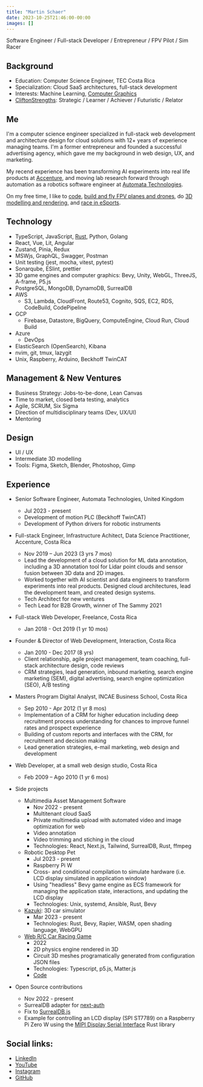 ```yaml
---
title: "Martin Schaer"
date: 2023-10-25T21:46:00-00:00
images: []
---
```


Software Engineer / Full-stack Developer / Entrepreneur / FPV Pilot / Sim Racer


## Background

- Education: Computer Science Engineer, TEC Costa Rica
- Specialization: Cloud SaaS architectures, full-stack development
- Interests: Machine Learning, [Computer Graphics](/tags/xr)
- [CliftonStrengths](https://www.gallup.com/cliftonstrengths/en/253715/34-cliftonstrengths-themes.aspx): Strategic / Learner / Achiever / Futuristic / Relator

## Me

I'm a computer science engineer specialized in full-stack web development and architecture design for cloud solutions with 12+ years of experience managing teams. I'm a former entrepreneur and founded a successful advertising agency, which gave me my background in web design, UX, and marketing.

My recend experience has been transforming AI experiments into real life products at [Accenture](https://www.accenture.com), and moving lab research forward through automation as a robotics software engineer at [Automata Technologies](https://automata.tech/).

<!-- In my personal time, I have been experimenting with computer graphics, and robotics, with the goal of combining that with my background in cloud technologies and AI integrations. -->

<!-- Since I was very young, I’ve been passionate about cars, inventing, and coding. I became a computer engineer to harness the power behind coding – the greatest tool for creativity and innovation – and, during my free time, I’m a karting and eSports driver. I’ve competed in the Costa Rica Karting Championship in 2018 and the Costa Rica Virtual Racing Championship in 2020. -->

<!-- I believe if I could go back in time, young Martin would be proud of the person I’ve become and the fact that I’ve always done what I truly loved. -->

<!-- This is my personal website. You'll find here what I care to document and share. It’s also my playground to test web technologies. -->

On my free time, I like to [code](/tags/dev), [build and fly FPV planes and drones](/tags/fpv), do [3D modelling and rendering](/tags/3d), and [race in eSports](https://youtu.be/7ru7-QaSaKY).

## Technology

- TypeScript, JavaScript, [Rust](/tags/rust), Python, Golang
- React, Vue, Lit, Angular
- Zustand, Pinia, Redux
- MSWjs, GraphQL, Swagger, Postman
- Unit testing (jest, mocha, vitest, pytest)
- Sonarqube, ESlint, prettier
- 3D game engines and computer graphics: Bevy, Unity, WebGL, ThreeJS, A-frame, P5.js
- PostgreSQL, MongoDB, DynamoDB, SurrealDB
- AWS
  - S3, Lambda, CloudFront, Route53, Cognito, SQS, EC2, RDS, CodeBuild, CodePipeline
- GCP
  - Firebase, Datastore, BigQuery, ComputeEngine, Cloud Run, Cloud Build
- Azure
  - DevOps
- ElasticSearch (OpenSearch), Kibana
- nvim, git, tmux, lazygit
- Unix, Raspberry, Arduino, Beckhoff TwinCAT

## Management & New Ventures

- Business Strategy: Jobs-to-be-done, Lean Canvas
- Time to market, closed beta testing, analytics
- Agile, SCRUM, Six Sigma
- Direction of multidisciplinary teams (Dev, UX/UI)
- Mentoring

## Design

- UI / UX
- Intermediate 3D modelling
- Tools: Figma, Sketch, Blender, Photoshop, Gimp

## Experience

- Senior Software Engineer, Automata Technologies, United Kingdom
  - Jul 2023 - present
  - Development of motion PLC (Beckhoff TwinCAT)
  - Development of Python drivers for robotic instruments

- Full-stack Engineer, Infrastructure Achitect, Data Science Practitioner, Accenture, Costa Rica
  - Nov 2019 – Jun 2023 (3 yrs 7 mos)
  - Lead the development of a cloud solution for ML data annotation, including a 3D annotation tool for Lidar point clouds and sensor fusion between 3D data and 2D images.
  - Worked together with AI scientist and data engineers to transform experiments into real products. Designed cloud architectures, lead the development team, and created design systems.
  - Tech Architect for new ventures
  - Tech Lead for B2B Growth, winner of The Sammy 2021

- Full-stack Web Developer, Freelance, Costa Rica
  - Jan 2018 - Oct 2019 (1 yr 10 mos)

- Founder & Director of Web Development, Interaction, Costa Rica
  - Jan 2010 - Dec 2017 (8 yrs)
  - Client relationship, agile project management, team coaching, full-stack architecture design, code reviews
  - CRM strategies, lead generation, inbound marketing, search engine marketing (SEM), digital advertising, search engine optimization (SEO), A/B testing

- Masters Program Digital Analyst, INCAE Business School, Costa Rica
  - Sep 2010 - Apr 2012 (1 yr 8 mos)
  - Implementation of a CRM for higher education including deep recruitment process understanding for chances to improve funnel rates and prospect experience
  - Building of custom reports and interfaces with the CRM, for recruitment and decision making
  - Lead generation strategies, e-mail marketing, web design and development

- Web Developer, at a small web design studio, Costa Rica
  - Feb 2009 – Ago 2010 (1 yr 6 mos)


- Side projects
  - Multimedia Asset Management Software
    - Nov 2022 - present
    - Multitenant cloud SaaS
    - Private multimedia upload with automated video and image optimization for web
    - Video annotation
    - Video trimming and stiching in the cloud
    - Technologies: React, Next.js, Tailwind, SurrealDB, Rust, ffmpeg
  - Robotic Desktop Pet
    - Jul 2023 - present
    - Raspberry Pi W
    - Cross- and conditional compilation to simulate hardware (i.e. LCD display simulated in application window)
    - Using "headless" Bevy game engine as ECS framework for managing the application state, interactions, and updating the LCD display
    - Technologies: Unix, systemd, Ansible, Rust, Bevy
  - [Kazuki](https://github.com/martinschaer/kazuki): 3D car simulator
    - Mar 2023 - present
    - Technologies: Rust, Bevy, Rapier, WASM, open shading language, WebGPU
  - [Web R/C Car Racing Game](https://www.schaerweb.com/)
    - 2022
    - 2D physics engine rendered in 3D
    - Circuit 3D meshes programatically generated from configuration JSON files
    - Technologies: Typescript, p5.js, Matter.js
    - [Code](https://github.com/martinschaer/schaerweb2022/tree/main/assets/game)

- Open Source contributions
  - Nov 2022 - present
  - SurrealDB adapter for [next-auth](https://github.com/nextauthjs/next-auth)
  - Fix to [SurrealDB.js](https://github.com/surrealdb/surrealdb.js)
  - Example for controlling an LCD display (SPI ST7789) on a Raspberry Pi Zero W using the [MIPI Display Serial Interface](https://github.com/almindor/mipidsi/tree/master/mipidsi/examples/spi-st7789-rpi-zero-w) Rust library

## Social links:

- <a href="https://www.linkedin.com/in/martinschaer/" target="_blank">LinkedIn</a>
- <a href="https://www.youtube.com/user/martinco06" target="_blank">YouTube</a>
- <a href="https://www.instagram.com/martinschaer/" target="_blank">Instagram</a>
- <a href="https://github.com/martinschaer/" target="_blank">GitHub</a>

